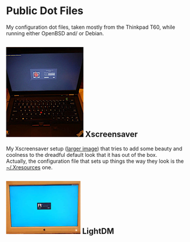 # Public Dot Files

My configuration dot files, taken mostly from the Thinkpad T60, while running either OpenBSD and/ or Debian.

## ![Dot xscreensaver](Pics/DSCN0052.01.thumb.jpg) Xscreensaver
My Xscreensaver setup ([larger image](Pics/DSCN0052.00.jpg)) that tries to add some beauty and coolness to the dreadful default look that it has out of the box.  
Actually, the configuration file that sets up things the way they look is the [~/.Xresources](https://github.com/eam-00/Dot-Files-Pub/blob/master/.Xresources) one.

## ![LightDM](Pics/DSCN0086.thumb.jpg) LightDM
